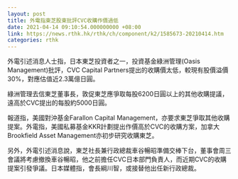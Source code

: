 ```yaml
---
layout: post
title: 外電指東芝股東批評CVC收購作價過低
date: 2021-04-14 09:10:54.000000000 +08:00
link: https://news.rthk.hk/rthk/ch/component/k2/1585673-20210414.htm
categories: rthk
---
```


外電引述消息人士指，日本東芝投資者之一，投資基金綠洲管理(Oasis Management)批評，CVC Capital Partners提出的收購價太低，較現有股價溢價30%，對應估值近2.3萬億日圓。

綠洲管理去信東芝董事長，敦促東芝應爭取每股6200日圓以上的其他收購提議，遠高於CVC提出的每股約5000日圓。

報道指，美國對沖基金Farallon Capital Management，亦要求東芝爭取其他收購提案。外電指，美國私募基金KKR計劃提出作價高於CVC的收購方案，加拿大Brookfield Asset Management亦初步研究收購東芝。

另外，外電引述消息說，東芝社長兼行政總裁車谷暢昭準備交棒下台，董事會周三會議將考慮撤換車谷暢昭，他之前擔任CVC日本部門負責人，而近期CVC的收購提案引發爭議。日本媒體指，會長綱川智，或接替他出任新行政總裁。
